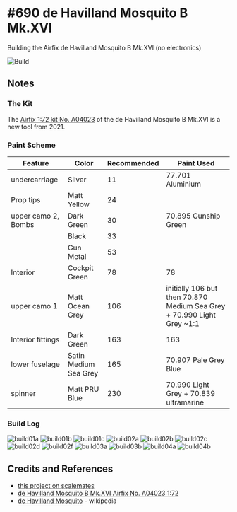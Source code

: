 # #690 de Havilland Mosquito B Mk.XVI

Building the Airfix de Havilland Mosquito B Mk.XVI (no electronics)

![Build](./assets/Mosquito_build.jpg?raw=true)

## Notes

### The Kit

The [Airfix 1:72 kit No. A04023](https://www.scalemates.com/kits/airfix-a04023-havilland-mosquito-b-mkxvi--1324974)
of the de Havilland Mosquito B Mk.XVI is a new tool from 2021.

### Paint Scheme

| Feature               | Color                 | Recommended | Paint Used                              |
|-----------------------|-----------------------|-------------|-----------------------------------------|
| undercarriage         | Silver                | 11          | 77.701 Aluminium                        |
| Prop tips             | Matt Yellow           | 24          |                                         |
| upper camo 2, Bombs   | Dark Green            | 30          | 70.895 Gunship Green                                      |
|                       | Black                 | 33          |                                         |
|                       | Gun Metal             | 53          |                                         |
| Interior              | Cockpit Green         | 78          | 78                                      |
| upper camo 1          | Matt Ocean Grey       | 106         | initially 106 but then 70.870 Medium Sea Grey + 70.990 Light Grey ~1:1 |
| Interior fittings     | Dark Green            | 163         | 163                                     |
| lower fuselage        | Satin Medium Sea Grey | 165         | 70.907 Pale Grey Blue                   |
| spinner               | Matt PRU Blue         | 230         | 70.990 Light Grey + 70.839 ultramarine  |

### Build Log

![build01a](./assets/build01a.jpg?raw=true)
![build01b](./assets/build01b.jpg?raw=true)
![build01c](./assets/build01c.jpg?raw=true)
![build02a](./assets/build02a.jpg?raw=true)
![build02b](./assets/build02b.jpg?raw=true)
![build02c](./assets/build02c.jpg?raw=true)
![build02d](./assets/build02d.jpg?raw=true)
![build02f](./assets/build02f.jpg?raw=true)
![build03a](./assets/build03a.jpg?raw=true)
![build03b](./assets/build03b.jpg?raw=true)
![build04a](./assets/build04a.jpg?raw=true)
![build04b](./assets/build04b.jpg?raw=true)

## Credits and References

* [this project on scalemates](https://www.scalemates.com/profiles/mate.php?id=74137&p=projects&project=135584)
* [de Havilland Mosquito B Mk.XVI Airfix No. A04023 1:72](https://www.scalemates.com/kits/airfix-a04023-havilland-mosquito-b-mkxvi--1324974)
* [de Havilland Mosquito](https://en.wikipedia.org/wiki/De_Havilland_Mosquito) - wikipedia
